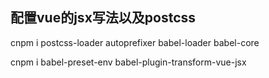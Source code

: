 ## 配置vue的jsx写法以及postcss

cnpm i postcss-loader autoprefixer babel-loader babel-core  

cnpm i babel-preset-env babel-plugin-transform-vue-jsx
